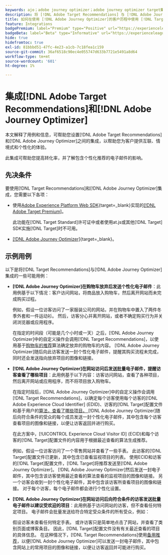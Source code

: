 ```yaml
---
keywords: ajo；adobe journey optimizer；adobe journey optimizer target集成；推荐；target推荐；集成
description: 将 [!DNL Adobe Target Recommendations] 与 [!DNL Adobe Journey Optimizer]集成。
title: 如何在使用 [!DNL Adobe Journey Optimizer]的客户历程中使用 [!DNL Target Recommendations] ？
feature: Integrations
badgePremium: label="Premium" type="Positive" url="https://experienceleague.adobe.com/docs/target/using/introduction/intro.html?lang=en#premium newtab=true" tooltip="查看Target Premium中包含的内容。"
badgeBeta: label="Beta" type="Informative" url="https://experienceleague.adobe.com/docs/target/using/introduction/intro.html#beta newtab=true" tooltip=" [!DNL Adobe Target] 中有哪些 Beta 功能。"
hide: true
hidefromtoc: true
exl-id: 81bbbd51-47fc-4e23-a1cb-7c18fea1c159
source-git-commit: 36af6518c90ec4e055747d633b7721e5491a8d64
workflow-type: tm+mt
source-wordcount: '601'
ht-degree: 1%

---
```


# 集成[!DNL Adobe Target Recommendations]和[!DNL Adobe Journey Optimizer]

本文解释了用例和信息，可帮助您设置[!DNL Adobe Target Recommendations]和[!DNL Adobe Journey Optimizer]之间的集成，以帮助您为客户提供互联、情境式和个性化的体验。

此集成可帮助您提高转化率，并了解包含个性化推荐的电子邮件的影响。

## 先决条件

要使用[!DNL Target Recommendations]和[!DNL Adobe Journey Optimizer]集成，您需要以下各项：

* 使用[Adobe Experience Platform Web SDK](https://experienceleague.adobe.com/docs/target-dev/developer/client-side/aep-web-sdk.html){target=_blank}实现的[[!DNL Adobe Target Premium]](/help/main/c-intro/intro.md#premium)。

  此功能在[!DNL Target Standard]许可证中或者使用at.js或其他[!DNL Target] SDK实施[!DNL Target]时不可用。

* [[!DNL Adobe Journey Optimizer]](https://experienceleague.adobe.com/docs/journey-optimizer/using/ajo-home.html){target=_blank}。

## 示例用例

以下是将[!DNL Target Recommendations]与[!DNL Adobe Journey Optimizer]集成的一些可能用例：

* **[!DNL Adobe Journey Optimizer]在购物车放弃后发送个性化电子邮件**：此用例基于以下情况：客户访问网站，将商品放入购物车，然后离开网站而未完成购买过程。

  例如，假设一位访客访问了一家服装公司的网站，并在购物车中置入了两件冬季外套和一件运动衫。 然后，访客分心并离开网站，或者不确定购买行为并关闭浏览器或应用程序。

  在指定的时间段（可能是几个小时或一天）之后，[!DNL Adobe Journey Optimizer]中的自定义操作会调用[!DNL Target Recommendations]，以使用基于[购物车的推荐](/help/main/c-recommendations/c-algorithms/base-the-recommendation-on-a-recommendation-key.md)算法确定放弃的购物车的内容。 [!DNL Adobe Journey Optimizer]随后向此访客发送一封个性化电子邮件，提醒其购买流程未完成，同时还会发送指向放弃项目的图像和链接。

* **[!DNL Adobe Journey Optimizer]在网站访问后发送批量电子邮件，提醒访客查看了哪些项目**：此用例基于以下内容：访客访问网站，查看了各种项目，然后离开网站或应用程序，而不将项目放入购物车。

  在指定时段后，[!DNL Adobe Journey Optimizer]中的自定义操作会调用[!DNL Target Recommendations]，以确定每个访客使用每个访客的[!DNL Adobe Experience Cloud Identifier] (EDID)、访客的[!DNL Target]配置文件和基于用户的[算法，查看了哪些项目。 ](/help/main/c-recommendations/c-algorithms/base-the-recommendation-on-a-recommendation-key.md)[!DNL Adobe Journey Optimizer]随后向符合条件的受众的每个成员发送一封个性化电子邮件，其中包含每个访客查看项目的图像和链接，以便让访客返回并进行购买。

  在此方案中，[!UICONTROL Experience Cloud Visitor ID] (ECID)和每个访客的[!DNL Target]配置文件的内容用于根据最近查看的算法生成推荐。

  例如，假设一位访客访问了一个零售网站并查看了一些手表。 此访客的[!DNL Target]配置文件已更新，其中包含已查看监视项目的列表。 使用ECID和访客的[!DNL Target]配置文件，[!DNL Target]将推荐发送至[!DNL Adobe Journey Optimizer]。 [!DNL Adobe Journey Optimizer]然后发送一封电子邮件，其中包含该访客使用最近查看的算法查看的监视项目的图像和链接。 另一个访客会收到一封个性化电子邮件，其中包含该访客所查看项目的图像和链接。 对于每个访客，每个电子邮件都会进行个性化设置。

* **[!DNL Adobe Journey Optimizer]在网站访问后向符合条件的访客发送批量电子邮件以建议受欢迎的项目**：此用例基于访问网站的访客，但不查看任何特定项目。 电子邮件会批量发送给符合特定受众条件的所有受众，例如：

  假设访客未查看任何特定手表。 或许访客只是简单地点击了网站，并查看了类别页面或博客条目。 因此，[!DNL Target]配置文件没有有关最近查看的项目的具体信息。 在这种情况下，[!DNL Target Recommendations]使用[备用推荐](/help/main/c-recommendations/c-algorithms/backup-recs.md)，以便[!DNL Adobe Journey Optimizer]可以发送一封电子邮件，其中包含网站上的常用项目的图像和链接，以便让访客返回并可能进行购买。
